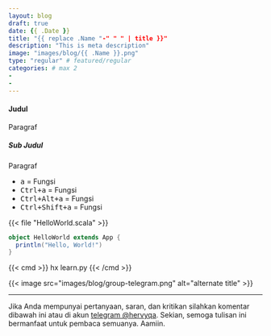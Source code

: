 ```yaml
---
layout: blog
draft: true
date: {{ .Date }}
title: "{{ replace .Name "-" " " | title }}"
description: "This is meta description"
image: "images/blog/{{ .Name }}.png"
type: "regular" # featured/regular
categories: # max 2
-
-
---
```


#### Judul

Paragraf

##### Sub Judul

Paragraf

- <kbd><kbd>a</kbd></kbd> = Fungsi
- <kbd><kbd>Ctrl</kbd>+<kbd>a</kbd></kbd> = Fungsi
- <kbd><kbd>Ctrl</kbd>+<kbd>Alt</kbd>+<kbd>a</kbd></kbd> = Fungsi
- <kbd><kbd>Ctrl</kbd>+<kbd>Shift</kbd>+<kbd>a</kbd></kbd> = Fungsi

{{< file "HelloWorld.scala" >}}

```scala
object HelloWorld extends App {
  println("Hello, World!")
}
```

{{< cmd >}}
hx learn.py
{{< /cmd >}}

{{< image src="images/blog/group-telegram.png" alt="alternate title" >}}

***

Jika Anda mempunyai pertanyaan, saran, dan kritikan silahkan komentar
dibawah ini atau di akun [telegram @hervyqa](https://t.me/hervyqa).
Sekian, semoga tulisan ini bermanfaat untuk pembaca semuanya. Aamiin.
